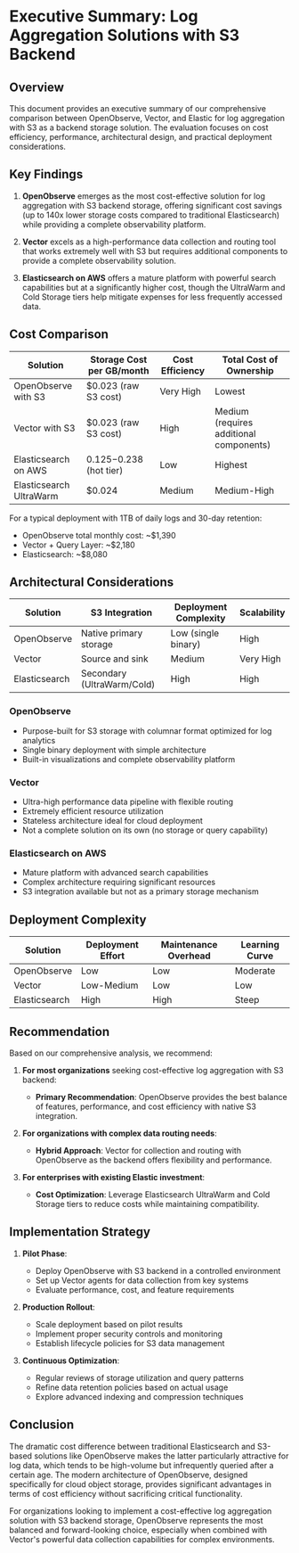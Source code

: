 # Executive Summary: Log Aggregation Solutions with S3 Backend

## Overview

This document provides an executive summary of our comprehensive comparison between OpenObserve, Vector, and Elastic for log aggregation with S3 as a backend storage solution. The evaluation focuses on cost efficiency, performance, architectural design, and practical deployment considerations.

## Key Findings

1. **OpenObserve** emerges as the most cost-effective solution for log aggregation with S3 backend storage, offering significant cost savings (up to 140x lower storage costs compared to traditional Elasticsearch) while providing a complete observability platform.

2. **Vector** excels as a high-performance data collection and routing tool that works extremely well with S3 but requires additional components to provide a complete observability solution.

3. **Elasticsearch on AWS** offers a mature platform with powerful search capabilities but at a significantly higher cost, though the UltraWarm and Cold Storage tiers help mitigate expenses for less frequently accessed data.

## Cost Comparison

| Solution | Storage Cost per GB/month | Cost Efficiency | Total Cost of Ownership |
|----------|---------------------------|-----------------|-------------------------|
| OpenObserve with S3 | $0.023 (raw S3 cost) | Very High | Lowest |
| Vector with S3 | $0.023 (raw S3 cost) | High | Medium (requires additional components) |
| Elasticsearch on AWS | $0.125-$0.238 (hot tier) | Low | Highest |
| Elasticsearch UltraWarm | $0.024 | Medium | Medium-High |

For a typical deployment with 1TB of daily logs and 30-day retention:
- OpenObserve total monthly cost: ~$1,390
- Vector + Query Layer: ~$2,180
- Elasticsearch: ~$8,080

## Architectural Considerations

| Solution | S3 Integration | Deployment Complexity | Scalability |
|----------|----------------|----------------------|-------------|
| OpenObserve | Native primary storage | Low (single binary) | High |
| Vector | Source and sink | Medium | Very High |
| Elasticsearch | Secondary (UltraWarm/Cold) | High | High |

### OpenObserve
- Purpose-built for S3 storage with columnar format optimized for log analytics
- Single binary deployment with simple architecture
- Built-in visualizations and complete observability platform

### Vector
- Ultra-high performance data pipeline with flexible routing
- Extremely efficient resource utilization
- Stateless architecture ideal for cloud deployment
- Not a complete solution on its own (no storage or query capability)

### Elasticsearch on AWS
- Mature platform with advanced search capabilities
- Complex architecture requiring significant resources
- S3 integration available but not as a primary storage mechanism

## Deployment Complexity

| Solution | Deployment Effort | Maintenance Overhead | Learning Curve |
|----------|------------------|----------------------|----------------|
| OpenObserve | Low | Low | Moderate |
| Vector | Low-Medium | Low | Low |
| Elasticsearch | High | High | Steep |

## Recommendation

Based on our comprehensive analysis, we recommend:

1. **For most organizations** seeking cost-effective log aggregation with S3 backend:
   - **Primary Recommendation**: OpenObserve provides the best balance of features, performance, and cost efficiency with native S3 integration.

2. **For organizations with complex data routing needs**:
   - **Hybrid Approach**: Vector for collection and routing with OpenObserve as the backend offers flexibility and performance.

3. **For enterprises with existing Elastic investment**:
   - **Cost Optimization**: Leverage Elasticsearch UltraWarm and Cold Storage tiers to reduce costs while maintaining compatibility.

## Implementation Strategy

1. **Pilot Phase**:
   - Deploy OpenObserve with S3 backend in a controlled environment
   - Set up Vector agents for data collection from key systems
   - Evaluate performance, cost, and feature requirements

2. **Production Rollout**:
   - Scale deployment based on pilot results
   - Implement proper security controls and monitoring
   - Establish lifecycle policies for S3 data management

3. **Continuous Optimization**:
   - Regular reviews of storage utilization and query patterns
   - Refine data retention policies based on actual usage
   - Explore advanced indexing and compression techniques

## Conclusion

The dramatic cost difference between traditional Elasticsearch and S3-based solutions like OpenObserve makes the latter particularly attractive for log data, which tends to be high-volume but infrequently queried after a certain age. The modern architecture of OpenObserve, designed specifically for cloud object storage, provides significant advantages in terms of cost efficiency without sacrificing critical functionality.

For organizations looking to implement a cost-effective log aggregation solution with S3 backend storage, OpenObserve represents the most balanced and forward-looking choice, especially when combined with Vector's powerful data collection capabilities for complex environments.
